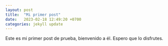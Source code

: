 ```yaml
---
layout: post
title:  "Mi primer post"
date:   2023-02-18 12:49:20 +0700
categories: jekyll update
---
```

Este es mi primer post de prueba, bienvenido a él. Espero que lo disfrutes.
